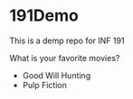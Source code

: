 # 191Demo

This is a demp repo for INF 191

What is your favorite movies?
- Good Will Hunting
- Pulp Fiction

